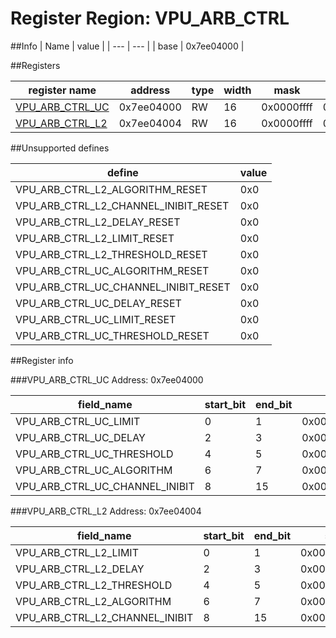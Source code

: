 # Register Region: VPU_ARB_CTRL


##Info
| Name | value |
| --- | --- |
| base | 0x7ee04000 |

##Registers

| register name | address | type | width | mask | reset |
| --- | --- | --- | --- | --- | --- |
| [VPU_ARB_CTRL_UC](#vpu_arb_ctrl_uc) | 0x7ee04000 | RW | 16 | 0x0000ffff | 0000000000 |
| [VPU_ARB_CTRL_L2](#vpu_arb_ctrl_l2) | 0x7ee04004 | RW | 16 | 0x0000ffff | 0000000000 |

##Unsupported defines

| define | value |
| --- | --- |
| VPU_ARB_CTRL_L2_ALGORITHM_RESET | 0x0 |
| VPU_ARB_CTRL_L2_CHANNEL_INIBIT_RESET | 0x0 |
| VPU_ARB_CTRL_L2_DELAY_RESET | 0x0 |
| VPU_ARB_CTRL_L2_LIMIT_RESET | 0x0 |
| VPU_ARB_CTRL_L2_THRESHOLD_RESET | 0x0 |
| VPU_ARB_CTRL_UC_ALGORITHM_RESET | 0x0 |
| VPU_ARB_CTRL_UC_CHANNEL_INIBIT_RESET | 0x0 |
| VPU_ARB_CTRL_UC_DELAY_RESET | 0x0 |
| VPU_ARB_CTRL_UC_LIMIT_RESET | 0x0 |
| VPU_ARB_CTRL_UC_THRESHOLD_RESET | 0x0 |

##Register info


###VPU_ARB_CTRL_UC
 Address: 0x7ee04000

| field_name | start_bit | end_bit | set | clear | reset |
| --- | --- | --- | --- | --- | --- |
| VPU_ARB_CTRL_UC_LIMIT | 0 | 1 | 0x00000003 | 0xfffffffc | 0x0 |
| VPU_ARB_CTRL_UC_DELAY | 2 | 3 | 0x0000000c | 0xfffffff3 | 0x0 |
| VPU_ARB_CTRL_UC_THRESHOLD | 4 | 5 | 0x00000030 | 0xffffffcf | 0x0 |
| VPU_ARB_CTRL_UC_ALGORITHM | 6 | 7 | 0x000000c0 | 0xffffff3f | 0x0 |
| VPU_ARB_CTRL_UC_CHANNEL_INIBIT | 8 | 15 | 0x0000ff00 | 0xffff00ff | 0x0 |

###VPU_ARB_CTRL_L2
 Address: 0x7ee04004

| field_name | start_bit | end_bit | set | clear | reset |
| --- | --- | --- | --- | --- | --- |
| VPU_ARB_CTRL_L2_LIMIT | 0 | 1 | 0x00000003 | 0xfffffffc | 0x0 |
| VPU_ARB_CTRL_L2_DELAY | 2 | 3 | 0x0000000c | 0xfffffff3 | 0x0 |
| VPU_ARB_CTRL_L2_THRESHOLD | 4 | 5 | 0x00000030 | 0xffffffcf | 0x0 |
| VPU_ARB_CTRL_L2_ALGORITHM | 6 | 7 | 0x000000c0 | 0xffffff3f | 0x0 |
| VPU_ARB_CTRL_L2_CHANNEL_INIBIT | 8 | 15 | 0x0000ff00 | 0xffff00ff | 0x0 |
